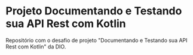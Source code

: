 # Projeto Documentando e Testando sua API Rest com Kotlin

Repositório com o desafio de projeto "Documentando e Testando sua API Rest com Kotlin" da DIO.
